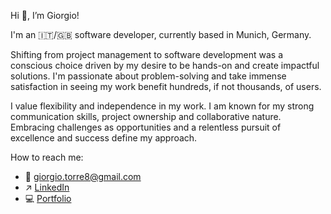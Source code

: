 Hi 👋, I’m Giorgio!

I'm an :it:/:gb: software developer, currently based in Munich, Germany. 

Shifting from project management to software development was a conscious choice driven by my desire to be hands-on and create impactful solutions. I'm passionate about problem-solving and take immense satisfaction in seeing my work benefit hundreds, if not thousands, of users.

I value flexibility and independence in my work. I am known for my strong communication skills, project ownership and collaborative nature. Embracing challenges as opportunities and a relentless pursuit of excellence and success define my approach.

How to reach me:
  - 📧 giorgio.torre8@gmail.com
  - ↗️ [LinkedIn](www.linkedin.com/in/giorgiotorre)
  - 💻 [Portfolio](https://giorgio-portfolio-zeta.vercel.app/)
